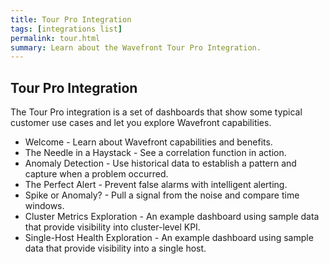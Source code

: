 ```yaml
---
title: Tour Pro Integration
tags: [integrations list]
permalink: tour.html
summary: Learn about the Wavefront Tour Pro Integration.
---
```

## Tour Pro Integration

The Tour Pro integration is a set of dashboards that show some typical customer use cases and let you explore Wavefront capabilities.

 - Welcome - Learn about Wavefront capabilities and benefits.
 - The Needle in a Haystack - See a correlation function in action. 
 - Anomaly Detection - Use historical data to establish a pattern and capture when a problem occurred. 
 - The Perfect Alert - Prevent false alarms with intelligent alerting. 
 - Spike or Anomaly? - Pull a signal from the noise and compare time windows. 
 - Cluster Metrics Exploration - An example dashboard using sample data that provide visibility into cluster-level KPI. 
 - Single-Host Health Exploration - An example dashboard using sample data that provide visibility into a single host.

